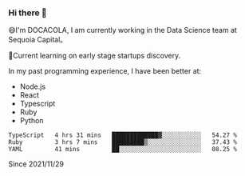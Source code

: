 ### Hi there 👋

<!--
**fengliu222/fengliu222** is a ✨ _special_ ✨ repository because its `README.md` (this file) appears on your GitHub profile.

Here are some ideas to get you started:

- 🔭 I’m currently working on ...
- 🌱 I’m currently learning ...
- 👯 I’m looking to collaborate on ...
- 🤔 I’m looking for help with ...
- 💬 Ask me about ...
- 📫 How to reach me: ...
- 😄 Pronouns: ...
- ⚡ Fun fact: ...
-->

😄I'm DOCACOLA, I am currently working in the Data Science team at Sequoia Capital。

🌱Current learning on early stage startups discovery.

In my past programming experience, I have been better at:
- Node.js
- React
- Typescript
- Ruby
- Python



<!--START_SECTION:waka-->
```text
TypeScript   4 hrs 31 mins   █████████████▓░░░░░░░░░░░   54.27 % 
Ruby         3 hrs 7 mins    █████████▒░░░░░░░░░░░░░░░   37.43 % 
YAML         41 mins         ██░░░░░░░░░░░░░░░░░░░░░░░   08.25 % 
```
<!--END_SECTION:waka-->
Since 2021/11/29
